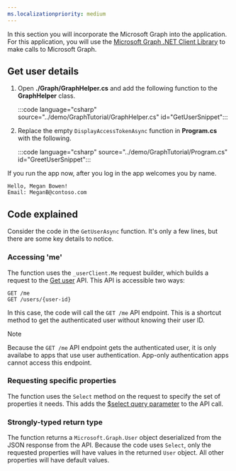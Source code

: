 ```yaml
---
ms.localizationpriority: medium
---
```


<!-- markdownlint-disable MD041 -->

In this section you will incorporate the Microsoft Graph into the application. For this application, you will use the [Microsoft Graph .NET Client Library](https://github.com/microsoftgraph/msgraph-sdk-dotnet) to make calls to Microsoft Graph.

## Get user details

1. Open **./Graph/GraphHelper.cs** and add the following function to the **GraphHelper** class.

    :::code language="csharp" source="../demo/GraphTutorial/GraphHelper.cs" id="GetUserSnippet":::

1. Replace the empty `DisplayAccessTokenAsync` function in **Program.cs** with the following.

    :::code language="csharp" source="../demo/GraphTutorial/Program.cs" id="GreetUserSnippet":::

If you run the app now, after you log in the app welcomes you by name.

```Shell
Hello, Megan Bowen!
Email: MeganB@contoso.com
```

## Code explained

Consider the code in the `GetUserAsync` function. It's only a few lines, but there are some key details to notice.

### Accessing 'me'

The function uses the `_userClient.Me` request builder, which builds a request to the [Get user](https://docs.microsoft.com/graph/api/user-get) API. This API is accessible two ways:

```http
GET /me
GET /users/{user-id}
```

In this case, the code will call the `GET /me` API endpoint. This is a shortcut method to get the authenticated user without knowing their user ID.

> [!NOTE]
> Because the `GET /me` API endpoint gets the authenticated user, it is only availabe to apps that use user authentication. App-only authentication apps cannot access this endpoint.

### Requesting specific properties

The function uses the `Select` method on the request to specify the set of properties it needs. This adds the [$select query parameter](https://docs.microsoft.com/graph/query-parameters#select-parameter) to the API call.

### Strongly-typed return type

The function returns a `Microsoft.Graph.User` object deserialized from the JSON response from the API. Because the code uses `Select`, only the requested properties will have values in the returned `User` object. All other properties will have default values.
